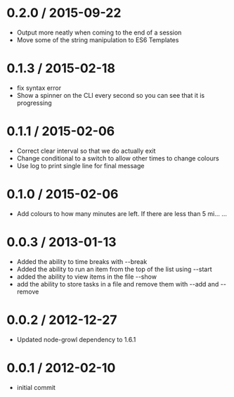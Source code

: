 
0.2.0 / 2015-09-22
==================

  * Output more neatly when coming to the end of a session
  * Move some of the string manipulation to ES6 Templates

0.1.3 / 2015-02-18
==================

 * fix syntax error
 * Show a spinner on the CLI every second so you can see that it is progressing

0.1.1  / 2015-02-06
===================

 * Correct clear interval so that we do actually exit
 * Change conditional to a switch to allow other times to change colours
 * Use log to print single line for final message

0.1.0  / 2015-02-06
===================

 * Add colours to how many minutes are left. If there are less than 5 mi… …

0.0.3 / 2013-01-13
==================

  * Added the ability to time breaks with --break
  * Added the ability to run an item from the top of the list using --start
  * added the ability to view items in the file --show
  * add the ability to store tasks in a file and remove them with --add and --remove

0.0.2 / 2012-12-27
==================

  * Updated node-growl dependency to 1.6.1


0.0.1 / 2012-02-10
==================

  * initial commit
